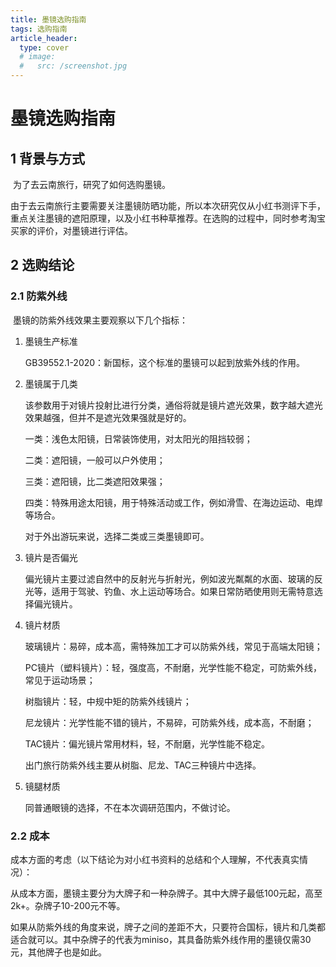 ```yaml
---
title: 墨镜选购指南
tags: 选购指南
article_header:
  type: cover
  # image:
  #   src: /screenshot.jpg
---
```


# 墨镜选购指南

## 1 背景与方式

​		为了去云南旅行，研究了如何选购墨镜。

​		由于去云南旅行主要需要关注墨镜防晒功能，所以本次研究仅从小红书测评下手，重点关注墨镜的遮阳原理，以及小红书种草推荐。在选购的过程中，同时参考淘宝买家的评价，对墨镜进行评估。

## 2 选购结论

### 2.1 防紫外线

​		墨镜的防紫外线效果主要观察以下几个指标：

1. 墨镜生产标准  

   GB39552.1-2020：新国标，这个标准的墨镜可以起到放紫外线的作用。

2. 墨镜属于几类

   该参数用于对镜片投射比进行分类，通俗将就是镜片遮光效果，数字越大遮光效果越强，但并不是遮光效果强就是好的。

   一类：浅色太阳镜，日常装饰使用，对太阳光的阻挡较弱；

   二类：遮阳镜，一般可以户外使用；

   三类：遮阳镜，比二类遮阳效果强；

   四类：特殊用途太阳镜，用于特殊活动或工作，例如滑雪、在海边运动、电焊等场合。

   对于外出游玩来说，选择二类或三类墨镜即可。

3. 镜片是否偏光

   偏光镜片主要过滤自然中的反射光与折射光，例如波光粼粼的水面、玻璃的反光等，适用于驾驶、钓鱼、水上运动等场合。如果日常防晒使用则无需特意选择偏光镜片。

4. 镜片材质

   玻璃镜片：易碎，成本高，需特殊加工才可以防紫外线，常见于高端太阳镜；

   PC镜片（塑料镜片）：轻，强度高，不耐磨，光学性能不稳定，可防紫外线，常见于运动场景；

   树脂镜片：轻，中规中矩的防紫外线镜片；

   尼龙镜片：光学性能不错的镜片，不易碎，可防紫外线，成本高，不耐磨；

   TAC镜片：偏光镜片常用材料，轻，不耐磨，光学性能不稳定。

   出门旅行防紫外线主要从树脂、尼龙、TAC三种镜片中选择。
   
5. 镜腿材质
   
   同普通眼镜的选择，不在本次调研范围内，不做讨论。

### 2.2 成本

​		成本方面的考虑（以下结论为对小红书资料的总结和个人理解，不代表真实情况）：

​		从成本方面，墨镜主要分为大牌子和一种杂牌子。其中大牌子最低100元起，高至2k+。杂牌子10-200元不等。

​		如果从防紫外线的角度来说，牌子之间的差距不大，只要符合国标，镜片和几类都适合就可以。其中杂牌子的代表为miniso，其具备防紫外线作用的墨镜仅需30元，其他牌子也是如此。





